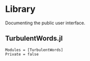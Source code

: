 # Library

Documenting the public user interface.

## TurbulentWords.jl

```@autodocs
Modules = [TurbulentWords]
Private = false
```
